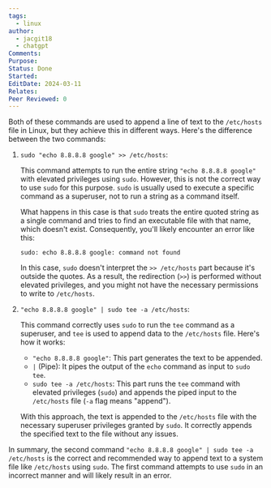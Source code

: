 ```yaml
---
tags:
  - linux
author:
  - jacgit18
  - chatgpt
Comments: 
Purpose: 
Status: Done
Started: 
EditDate: 2024-03-11
Relates: 
Peer Reviewed: 0
---
```

Both of these commands are used to append a line of text to the `/etc/hosts` file in Linux, but they achieve this in different ways. Here's the difference between the two commands:

1. `sudo "echo 8.8.8.8 google" >> /etc/hosts`:

   This command attempts to run the entire string `"echo 8.8.8.8 google"` with elevated privileges using `sudo`. However, this is not the correct way to use `sudo` for this purpose. `sudo` is usually used to execute a specific command as a superuser, not to run a string as a command itself.

   What happens in this case is that `sudo` treats the entire quoted string as a single command and tries to find an executable file with that name, which doesn't exist. Consequently, you'll likely encounter an error like this:

   ```
   sudo: echo 8.8.8.8 google: command not found
   ```

   In this case, `sudo` doesn't interpret the `>> /etc/hosts` part because it's outside the quotes. As a result, the redirection (`>>`) is performed without elevated privileges, and you might not have the necessary permissions to write to `/etc/hosts`.

2. `"echo 8.8.8.8 google" | sudo tee -a /etc/hosts`:

   This command correctly uses `sudo` to run the `tee` command as a superuser, and `tee` is used to append data to the `/etc/hosts` file. Here's how it works:

   - `"echo 8.8.8.8 google"`: This part generates the text to be appended.
   - `|` (Pipe): It pipes the output of the `echo` command as input to `sudo tee`.
   - `sudo tee -a /etc/hosts`: This part runs the `tee` command with elevated privileges (`sudo`) and appends the piped input to the `/etc/hosts` file (`-a` flag means "append").

   With this approach, the text is appended to the `/etc/hosts` file with the necessary superuser privileges granted by `sudo`. It correctly appends the specified text to the file without any issues.

In summary, the second command `"echo 8.8.8.8 google" | sudo tee -a /etc/hosts` is the correct and recommended way to append text to a system file like `/etc/hosts` using `sudo`. The first command attempts to use `sudo` in an incorrect manner and will likely result in an error.